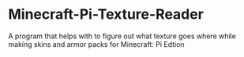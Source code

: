 # Minecraft-Pi-Texture-Reader
A program that helps with to figure out what texture goes where while making skins and armor packs for Minecraft: Pi Edtion
